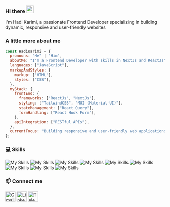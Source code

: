 ### Hi there <img src="https://media.giphy.com/media/hvRJCLFzcasrR4ia7z/giphy.gif" width="24px">

I'm Hadi Karimi, a passionate Frontend Developer specializing in building dynamic, responsive and user-friendly websites

### A little more about me

```javascript
const HadiKarimi = {
  pronouns: "He" | "Him",
  aboutMe: "I'm a Frontend Developer with skills in NextJs and ReactJs",
  languages: ["JavaScript"],
  markupAndStyles: {
    markup: ["HTML"],
    styles: ["CSS"],
  },
  myStack: {
    frontEnd: {
      frameworks: ["ReactJs", "NextJs"],
      styling: ["TailwindCSS", "MUI (Material-UI)"],
      stateManagement: ["React Query"],
      formHandling: ["React Hook Form"],
    },
    apiIntegration: ["RESTful APIs"],
  },
  currentFocus: "Building responsive and user-friendly web applications",
};
```

### 💻 Skills

![My Skills](https://skillicons.dev/icons?i=html)
![My Skills](https://skillicons.dev/icons?i=css)
![My Skills](https://skillicons.dev/icons?i=js)
![My Skills](https://skillicons.dev/icons?i=react)
![My Skills](https://skillicons.dev/icons?i=nextjs)
![My Skills](https://skillicons.dev/icons?i=git)
![My Skills](https://skillicons.dev/icons?i=github)
![My Skills](https://skillicons.dev/icons?i=tailwind)
![My Skills](https://skillicons.dev/icons?i=materialui)

### 📫 Connect me

[<img alt="Gmail" src="https://img.shields.io/badge/Gmail-D14836?style=flat&logoColor=white" style="height: 32px;" />](mailto:thekarimihadi@gmail.com)
[<img alt="LinkedIn" src="https://img.shields.io/badge/LinkedIn-%230077B5.svg?logoColor=white" style="height: 32px;" />](https://www.linkedin.com/in/thehadikarimi)
[<img alt="Telegram" src="https://img.shields.io/badge/Telegram-34B7F1?style=flat&logoColor=white" style="height: 32px;" />](https://t.me/thehadikarimi)
